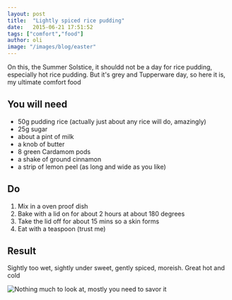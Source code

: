 ```yaml
---
layout: post
title:  "Lightly spiced rice pudding"
date:   2015-06-21 17:51:52
tags: ["comfort","food"]
author: oli
image: "/images/blog/easter"
---
```


On this, the Summer Solstice, it shouldd not be a day for rice pudding, especially hot rice pudding.  But it's grey and Tupperware day, so here it is, my ultimate comfort food


## You will need

* 50g pudding rice (actually just about any rice will do, amazingly)
* 25g sugar
* about a pint of milk
* a knob of butter
* 8 green Cardamom pods
* a shake of ground cinnamon
* a strip of lemon peel (as long and wide as you like)

## Do

1. Mix in a oven proof dish
2. Bake with a lid on for about 2 hours at about 180 degrees
3. Take the lid off for about 15 mins so a skin forms
4. Eat with a teaspoon (trust me)


## Result

Sightly too wet, sightly under sweet, gently spiced, moreish.  Great hot and cold

![Nothing much to look at, mostly you need to savor it](/images/blog/ricepudding.jpg)